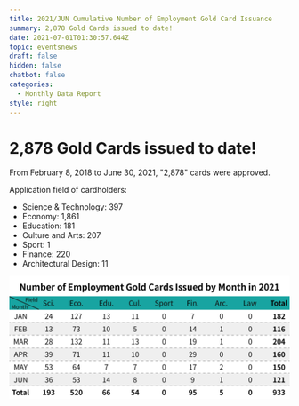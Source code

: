```yaml
---
title: 2021/JUN Cumulative Number of Employment Gold Card Issuance
summary: 2,878 Gold Cards issued to date!
date: 2021-07-01T01:30:57.644Z
topic: eventsnews
draft: false
hidden: false
chatbot: false
categories:
  - Monthly Data Report
style: right
---
```

# 2,878 Gold Cards issued to date!

From February 8, 2018 to June 30, 2021, "2,878" cards were approved.

Application field of cardholders:

* Science & Technology: 397
* Economy: 1,861
* Education: 181
* Culture and Arts: 207
* Sport: 1
* Finance: 220
* Architectural Design: 11

![Number of Employment Gold Cards Issued by Month-Jun](/cms-uploads/2021年台灣就業金卡每月核發數-6英.jpg "Number of Employment Gold Cards Issued by Month-Jun")